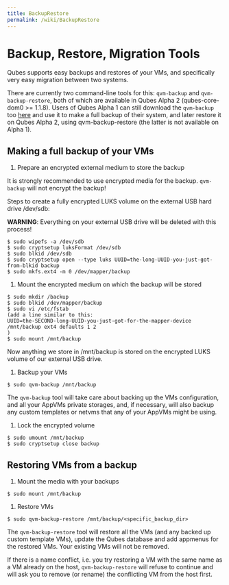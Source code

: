 ```yaml
---
title: BackupRestore
permalink: /wiki/BackupRestore
---
```


Backup, Restore, Migration Tools
================================

Qubes supports easy backups and restores of your VMs, and specifically very easy migration between two systems.

There are currently two command-line tools for this: `qvm-backup` and `qvm-backup-restore`, both of which are available in Qubes Alpha 2 (qubes-core-dom0 \>= 1.1.8). Users of Qubes Alpha 1 can still download the `qvm-backup` too [​here](http://qubes-os.org/yum/misc/qvm-backup) and use it to make a full backup of their system, and later restore it on Qubes Alpha 2, using qvm-backup-restore (the latter is not available on Alpha 1).

Making a full backup of your VMs
--------------------------------

1.  Prepare an encrypted external medium to store the backup

It is strongly recommended to use encrypted media for the backup. `qvm-backup` will not encrypt the backup!

Steps to create a fully encrypted LUKS volume on the external USB hard drive /dev/sdb:

**WARNING**: Everything on your external USB drive will be deleted with this process!

``` {.wiki}
$ sudo wipefs -a /dev/sdb
$ sudo cryptsetup luksFormat /dev/sdb
$ sudo blkid /dev/sdb
$ sudo cryptsetup open --type luks UUID=the-long-UUID-you-just-got-from-blkid backup
$ sudo mkfs.ext4 -m 0 /dev/mapper/backup
```

1.  Mount the encrypted medium on which the backup will be stored

``` {.wiki}
$ sudo mkdir /backup
$ sudo blkid /dev/mapper/backup
$ sudo vi /etc/fstab
(add a line similar to this:
UUID=the-SECOND-long-UUID-you-just-got-for-the-mapper-device /mnt/backup ext4 defaults 1 2
)
$ sudo mount /mnt/backup
```

Now anything we store in /mnt/backup is stored on the encrypted LUKS volume of our external USB drive.

1.  Backup your VMs

``` {.wiki}
$ sudo qvm-backup /mnt/backup
```

The `qvm-backup` tool will take care about backing up the VMs configuration, and all your AppVMs private storages, and, if necessary, will also backup any custom templates or netvms that any of your AppVMs might be using.

1.  Lock the encrypted volume

``` {.wiki}
$ sudo umount /mnt/backup
$ sudo cryptsetup close backup
```

Restoring VMs from a backup
---------------------------

1.  Mount the media with your backups

``` {.wiki}
$ sudo mount /mnt/backup
```

1.  Restore VMs

``` {.wiki}
$ sudo qvm-backup-restore /mnt/backup/<specific_backup_dir>
```

The `qvm-backup-restore` tool will restore all the VMs (and any backed up custom template VMs), update the Qubes database and add appmenus for the restored VMs. Your existing VMs will not be removed.

If there is a name conflict, i.e. you try restoring a VM with the same name as a VM already on the host, `qvm-backup-restore` will refuse to continue and will ask you to remove (or rename) the conflicting VM from the host first.
